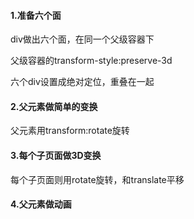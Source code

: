 #### 1.准备六个面

div做出六个面，在同一个父级容器下

父级容器的transform-style:preserve-3d

六个div设置成绝对定位，重叠在一起

#### 2.父元素做简单的变换

父元素用transform:rotate旋转

#### 3.每个子页面做3D变换

每个子页面则用rotate旋转，和translate平移

#### 4.父元素做动画

